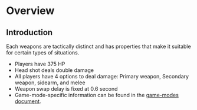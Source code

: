 # Overview

## Introduction

Each weapons are tactically distinct and has properties that make it suitable
for certain types of situations.

- Players have 375 HP
- Head shot deals double damage
- All players have 4 options to deal damage: Primary weapon, Secondary weapon,
  sidearm, and melee
- Weapon swap delay is fixed at 0.6 second
- Game-mode-specific information can be found in the
  [game-modes document](./game-modes).
